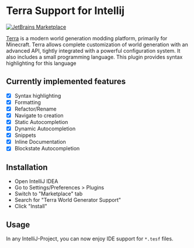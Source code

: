 # Terra Support for Intellij

[![JetBrains Marketplace](https://img.shields.io/jetbrains/plugin/v/27620-terra-codetool.svg)](https://plugins.jetbrains.com/plugin/27620-terra-codetool)

[Terra](https://terra.polydev.org/) is a modern world generation modding platform, primarily for Minecraft. Terra allows complete
customization of world generation with an advanced API, tightly integrated with a powerful configuration system. It also includes
a small programming language. This plugin provides syntax highlighting for this language

## Currently implemented features

- [x] Syntax highlighting
- [x] Formatting
- [x] Refactor/Rename
- [x] Navigate to creation
- [x] Static Autocompletion
- [x] Dynamic Autocompletion
- [x] Snippets
- [x] Inline Documentation
- [x] Blockstate Autocompletion

## Installation
- Open IntelliJ IDEA
- Go to Settings/Preferences > Plugins
- Switch to "Marketplace" tab
- Search for "Terra World Generator Support"
- Click "Install"

## Usage
In any IntelliJ-Project, you can now enjoy IDE support for `*.tesf` files.


